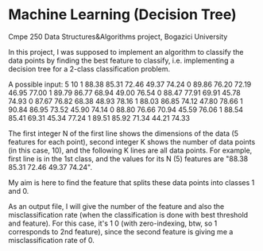 # Machine Learning (Decision Tree)
Cmpe 250 Data Structures&amp;Algorithms project, Bogazici University

In this project, I was supposed to implement an algorithm to classify the data points by finding the best feature to classify, i.e. implementing a decision tree for a 2-class classification problem.

A possible input:
5 10
1 88.38 85.31 72.46 49.37 74.24
0 89.86 76.20 72.19 46.95 77.00
1 89.79 86.77 68.94 49.00 76.54
0 88.47 77.91 69.91 45.78 74.93
0 87.67 76.82 68.38 48.93 78.16
1 88.03 86.85 74.12 47.80 78.66
1 90.84 86.95 73.52 45.90 74.14
0 88.80 76.66 70.94 45.59 76.06
1 88.54 85.41 69.31 45.34 77.24
1 89.51 85.92 71.34 44.21 74.33

The first integer N of the first line shows the dimensions of the data (5 features for each point), second integer K shows the number of data points (in this case, 10), and the following K lines are all data points. For example, first line is in the 1st class, and the values for its N (5) features are "88.38 85.31 72.46 49.37 74.24".

My aim is here to find the feature that splits these data points into classes 1 and 0.

As an output file, I will give the number of the feature and also the misclassification rate (when the classification is done with best threshold and feature). For this case, it's 1 0 (with zero-indexing, btw, so 1 corresponds to 2nd feature), since the second feature is giving me a misclassification rate of 0.
